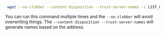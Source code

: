 

```bash
 wget --no-clobber --content-disposition --trust-server-names -i LIST_OF_URLS
```

You can run this command multiple times and the `--no-clobber` will avoid overwriting things. The `--content-disposition --trust-server-names` will generate names based on the address.
